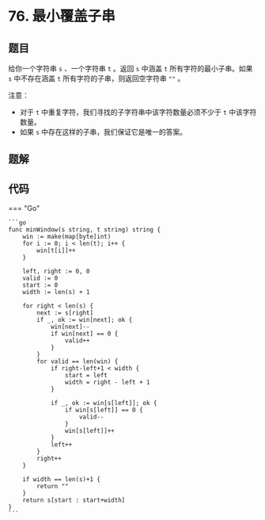 # 76. 最小覆盖子串

## 题目

给你一个字符串 `s` 、一个字符串 `t` 。返回 `s` 中涵盖 `t` 所有字符的最小子串。如果 `s` 中不存在涵盖 `t` 所有字符的子串，则返回空字符串 `""` 。

注意：

- 对于 `t` 中重复字符，我们寻找的子字符串中该字符数量必须不少于 `t` 中该字符数量。
- 如果 `s` 中存在这样的子串，我们保证它是唯一的答案。

## 题解

## 代码

=== "Go"

    ```go
    func minWindow(s string, t string) string {
        win := make(map[byte]int)
        for i := 0; i < len(t); i++ {
            win[t[i]]++
        }

        left, right := 0, 0
        valid := 0
        start := 0
        width := len(s) + 1

        for right < len(s) {
            next := s[right]
            if _, ok := win[next]; ok {
                win[next]--
                if win[next] == 0 {
                    valid++
                }
            }
            for valid == len(win) {
                if right-left+1 < width {
                    start = left
                    width = right - left + 1
                }

                if _, ok := win[s[left]]; ok {
                    if win[s[left]] == 0 {
                        valid--
                    }
                    win[s[left]]++
                }
                left++
            }
            right++
        }

        if width == len(s)+1 {
            return ""
        }
        return s[start : start+width]
    }
    ```

